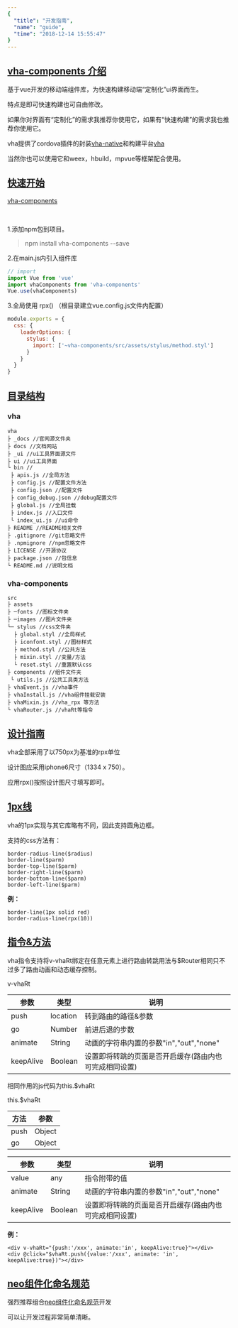 ```yaml
---
{
  "title": "开发指南",
  "name": "guide",
  "time": "2018-12-14 15:55:47"
}
---
```


<section id="intro">

# **[vha-components 介绍](#intro)**

基于vue开发的移动端组件库，为快速构建移动端“定制化”ui界面而生。

特点是即可快速构建也可自由修改。

如果你对界面有“定制化”的需求我推荐你使用它，如果有“快速构建”的需求我也推荐你使用它。

vha提供了cordova插件的封装[vha-native](https://github.com/neoStudioGroup/vha-native)和构建平台[vha](https://github.com/neoStudioGroup/vha)

当然你也可以使用它和weex，hbuild，mpvue等框架配合使用。

</section>
<!-- ------------------------------------------- -->
<section id="GettingStarted">

# **[快速开始](#GettingStarted)**

<p><a class="ui-r-npm" href="https://www.npmjs.com/package/vha-components" target="_blank">vha-components</a></p>

<br />

1.添加npm包到项目。

> npm install vha-components --save

2.在main.js内引入组件库

```javascript
// import
import Vue from 'vue'
import vhaComponents from 'vha-components'
Vue.use(vhaComponents)
```

3.全局使用 rpx() （根目录建立vue.config.js文件内配置）

```javascript
module.exports = {
  css: {
    loaderOptions: {
      stylus: {
        import: ['~vha-components/src/assets/stylus/method.styl']
      }
    }
  }
}
```

</section>
<!-- ------------------------------------------- -->
<section id="directory">

# **[目录结构](#directory)**

### vha

```
vha
├ _docs //官网源文件夹
├ docs //文档网站
├ _ui //ui工具界面源文件
├ ui //ui工具界面
└ bin //
 ├ apis.js //全局方法
 ├ config.js //配置文件方法
 ├ config.json //配置文件
 ├ config_debug.json //debug配置文件
 ├ global.js //全局挂载
 ├ index.js //入口文件
 └ index_ui.js //ui命令
├ README //README相关文件
├ .gitignore //git忽略文件
├ .npmignore //npm忽略文件
├ LICENSE //开源协议
├ package.json //包信息
└ README.md //说明文档
```

### vha-components

```
src
├ assets
├ ─fonts //图标文件夹
├ ─images //图片文件夹
└─ stylus //css文件夹
  ├ global.styl //全局样式
  ├ iconfont.styl //图标样式
  ├ method.styl //公共方法
  ├ mixin.styl //变量/方法
  └ reset.styl //重置默认css
├ components //组件文件夹
 └ utils.js //公共工具类方法
├ vhaEvent.js //vha事件
├ vhaInstall.js //vha组件挂载安装
├ vhaMixin.js //vha_rpx 等方法
└ vhaRouter.js //vhaRt等指令
```

</section>
<!-- ------------------------------------------- -->
<section id="design">

# **[设计指南](#design)**

vha全部采用了以750px为基准的rpx单位

设计图应采用iphone6尺寸（1334 x 750）。

应用rpx()按照设计图尺寸填写即可。

</section>
<!-- ------------------------------------------- -->
<section id="onepx">

# **[1px线](#onepx)**

vha的1px实现与其它库略有不同，因此支持圆角边框。

支持的css方法有：

```
border-radius-line($radius)
border-line($parm)
border-top-line($parm)
border-right-line($parm)
border-bottom-line($parm)
border-left-line($parm)
```

**例：**

```
border-line(1px solid red)
border-radius-line(rpx(10))
```

</section>
<!-- ------------------------------------------- -->
<section id="directive">

# **[指令&方法](#directive)**

vha指令支持将v-vhaRt绑定在任意元素上进行路由转跳用法与$Router相同只不过多了路由动画和动态缓存控制。

<p class="ui-r-note _bdc-info">v-vhaRt</p>

参数|类型|说明
-|-|-
push|location|转到路由的路径&参数
go|Number|前进后退的步数
animate|String|动画的字符串内置的参数"in","out","none"
keepAlive|Boolean|设置即将转跳的页面是否开启缓存(路由内也可完成相同设置)

相同作用的js代码为this.$vhaRt

<p class="ui-r-note _bdc-info">this.$vhaRt</p>

方法|参数
-|-
push|Object
go|Object

参数|类型|说明
-|-|-
value|any|指令附带的值
animate|String|动画的字符串内置的参数"in","out","none"
keepAlive|Boolean|设置即将转跳的页面是否开启缓存(路由内也可完成相同设置)


**例：**

```
<div v-vhaRt="{push:'/xxx', animate:'in', keepAlive:true}"></div>
<div @click="$vhaRt.push({value:'/xxx', animate: 'in', keepAlive:true})"></div>
```

</section>
<!-- ------------------------------------------- -->
<section id="componentized">

# **[neo组件化命名规范](#componentized)**

强烈推荐组合[neo组件化命名规范](https://github.com/mixingyu/Componentized-name-rules)开发

可以让开发过程非常简单清晰。

</section>
<!-- ------------------------------------------- -->